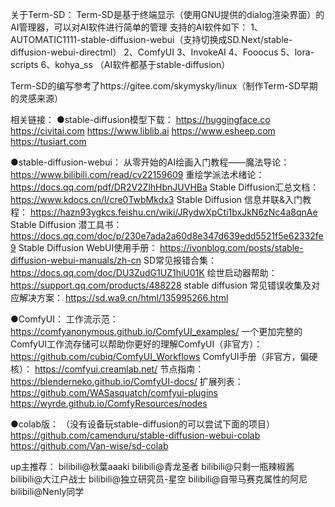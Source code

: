 关于Term-SD：
Term-SD是基于终端显示（使用GNU提供的dialog渲染界面）的AI管理器，可以对AI软件进行简单的管理
支持的AI软件如下：
1、AUTOMATIC1111-stable-diffusion-webui（支持切换成SD.Next/stable-diffusion-webui-directml）
2、ComfyUI
3、InvokeAI
4、Fooocus
5、lora-scripts
6、kohya_ss
（AI软件都基于stable-diffusion）


Term-SD的编写参考了https://gitee.com/skymysky/linux（制作Term-SD早期的灵感来源）


相关链接：
●stable-diffusion模型下载： 
  https://huggingface.co
  https://civitai.com
  https://www.liblib.ai
  https://www.esheep.com
  https://tusiart.com
 
●stable-diffusion-webui：
从零开始的AI绘画入门教程——魔法导论：
  https://www.bilibili.com/read/cv22159609
重绘学派法术绪论：
  https://docs.qq.com/pdf/DR2V2ZlhHbnJUVHBa
Stable Diffusion汇总文档：
  https://www.kdocs.cn/l/cre0TwbMkdx3
Stable Diffusion 信息并联&入门教程：
  https://hazn93ygkcs.feishu.cn/wiki/JRydwXpCti1bxJkN6zNc4a8qnAe
Stable Diffusion 潜工具书：
  https://docs.qq.com/doc/p/230e7ada2a60d8e347d639edd5521f5e62332fe9
Stable Diffusion WebUI使用手册：
  https://ivonblog.com/posts/stable-diffusion-webui-manuals/zh-cn
SD常见报错合集：
  https://docs.qq.com/doc/DU3ZudG1UZ1hiU01K
绘世启动器帮助：
  https://support.qq.com/products/488228
stable diffusion 常见错误收集及对应解决方案：
  https://sd.wa9.cn/html/135995266.html

●ComfyUI：
工作流示范：
  https://comfyanonymous.github.io/ComfyUI_examples/
一个更加完整的ComfyUI工作流存储可以帮助你更好的理解ComfyUI（非官方）：
  https://github.com/cubiq/ComfyUI_Workflows
ComfyUI手册（非官方，偏硬核）：
  https://comfyui.creamlab.net/
节点指南：
  https://blenderneko.github.io/ComfyUI-docs/
扩展列表：
  https://github.com/WASasquatch/comfyui-plugins
  https://wyrde.github.io/ComfyResources/nodes

●colab版：
（没有设备玩stable-diffusion的可以尝试下面的项目）
  https://github.com/camenduru/stable-diffusion-webui-colab
  https://github.com/Van-wise/sd-colab


up主推荐：
  bilibili@秋葉aaaki
  bilibili@青龙圣者
  bilibili@只剩一瓶辣椒酱
  bilibili@大江户战士
  bilibili@独立研究员-星空
  bilibili@自带马赛克属性的阿尼
  bilibili@Nenly同学
